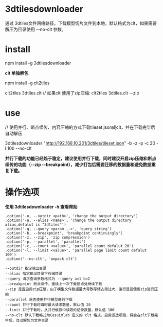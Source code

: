 # 3dtilesdownloader
通过 3dtiles文件网络路径，下载模型切片文件到本地，默认格式为clt，如果需要解压为目录使用 --no-clt 参数。



# install

  npm install -g 3dtilesdownloader

  **clt 单独解包**

  npm install -g clt2tiles

  clt2tiles 3dtiles.clt // 如果clt 使用了zip压缩: clt2tiles 3dtiles.clt --zip
  
# use

  // 使用并行、断点续传、内容压缩的方式下载tileset.json成clt，并在下载完毕后自动解压

  3dtilesdownloader "http://192.168.10.201/3dtiles/tileset.json" -b -z -p -c 20 -l 100 --no-clt
  
**并行下载的功能已经趋于稳定，建议使用并行下载，同时建议开启zip压缩和断点续传的功能（--zip --breakpoint），减少打包后需要迁移的数据量和避免数据重复下载。**


# 操作选项

**使用 3dtilesdownloader -h 查看帮助**

    .option('-o, --outdir <path>', 'change the output directory')
    .option('-a, --alias <name>', 'change the output directory alias,defalut is "3dtiles"')
    .option('-q, --query <param...>', 'query string')
    .option('-b, --breakpoint', 'breakpoint continuingly')
    .option('-z, --zip', 'zip compression')
    .option('-p, --parallel', 'parallel')
    .option('-c, --count <value>', 'parallel count defalut 20')
    .option('-l, --limit <value>', 'parallel page limit count defalut 100')
    .option('--no-clt', 'unpack clt')

    --outdir 指定输出目录
    --alias 指定输出目录下存储目录
    --query 请求查询参数格式为 --query a=1 b=2
    --breakpoint 断点续传，接续上一次下载断点处继续下载
    --zip 是否启用zip压缩，由于模型文件数据量大导致存储占用过大，运行是否使用zip进行压缩
    --parallel 是否使用并行模型进行下载
    --count 并行下载时瞬时最大请求数量，默认值 20
    --limit 并行下载时，从并行缓存中读取的记录数量，默认值 100
    --no-clt 默认下载格式为Cesuimlab 定义的 clt 格式，启用该选项后，将会在clt下载完毕后，自动解包为文件目录
